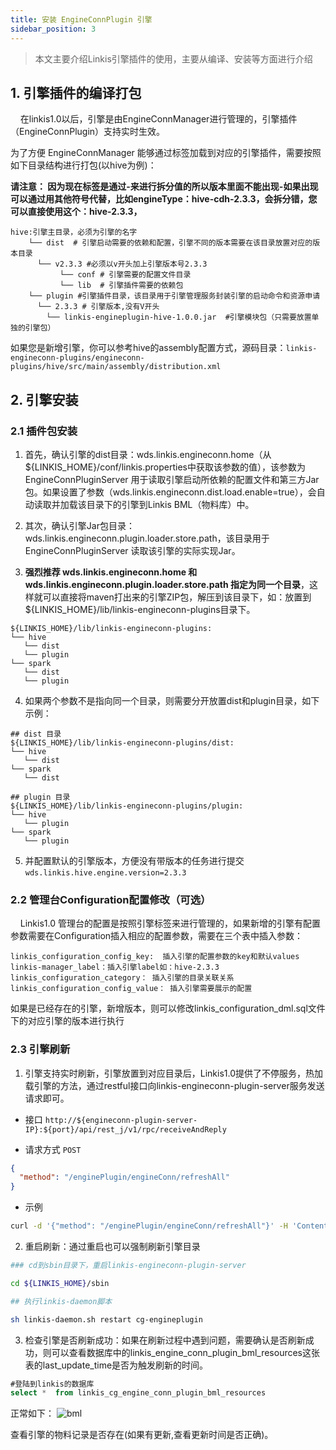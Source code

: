 ```yaml
---
title: 安装 EngineConnPlugin 引擎
sidebar_position: 3
---
```


> 本文主要介绍Linkis引擎插件的使用，主要从编译、安装等方面进行介绍

## 1. 引擎插件的编译打包

&nbsp;&nbsp;&nbsp;&nbsp;在linkis1.0以后，引擎是由EngineConnManager进行管理的，引擎插件（EngineConnPlugin）支持实时生效。

为了方便 EngineConnManager 能够通过标签加载到对应的引擎插件，需要按照如下目录结构进行打包(以hive为例)：

**请注意： 因为现在标签是通过-来进行拆分值的所以版本里面不能出现-如果出现可以通过用其他符号代替，比如engineType：hive-cdh-2.3.3，会拆分错，您可以直接使用这个：hive-2.3.3，**

```
hive:引擎主目录，必须为引擎的名字
    └── dist  # 引擎启动需要的依赖和配置，引擎不同的版本需要在该目录放置对应的版本目录
      └── v2.3.3 #必须以v开头加上引擎版本号2.3.3
           └── conf # 引擎需要的配置文件目录
           └── lib  # 引擎插件需要的依赖包
    └── plugin #引擎插件目录，该目录用于引擎管理服务封装引擎的启动命令和资源申请
      └── 2.3.3 # 引擎版本,没有V开头
        └── linkis-engineplugin-hive-1.0.0.jar  #引擎模块包（只需要放置单独的引擎包）
```

如果您是新增引擎，你可以参考hive的assembly配置方式，源码目录：`linkis-engineconn-plugins/engineconn-plugins/hive/src/main/assembly/distribution.xml`

## 2. 引擎安装

### 2.1 插件包安装

1. 首先，确认引擎的dist目录：wds.linkis.engineconn.home（从${LINKIS_HOME}/conf/linkis.properties中获取该参数的值），该参数为 EngineConnPluginServer 用于读取引擎启动所依赖的配置文件和第三方Jar包。如果设置了参数（wds.linkis.engineconn.dist.load.enable=true），会自动读取并加载该目录下的引擎到Linkis BML（物料库）中。

2. 其次，确认引擎Jar包目录：wds.linkis.engineconn.plugin.loader.store.path，该目录用于 EngineConnPluginServer 读取该引擎的实际实现Jar。

3. **强烈推荐 wds.linkis.engineconn.home 和 wds.linkis.engineconn.plugin.loader.store.path 指定为同一个目录**，这样就可以直接将maven打出来的引擎ZIP包，解压到该目录下，如：放置到${LINKIS_HOME}/lib/linkis-engineconn-plugins目录下。

```
${LINKIS_HOME}/lib/linkis-engineconn-plugins:
└── hive
   └── dist
   └── plugin
└── spark
   └── dist
   └── plugin
```

4. 如果两个参数不是指向同一个目录，则需要分开放置dist和plugin目录，如下示例：

```
## dist 目录
${LINKIS_HOME}/lib/linkis-engineconn-plugins/dist:
└── hive
   └── dist
└── spark
   └── dist

## plugin 目录
${LINKIS_HOME}/lib/linkis-engineconn-plugins/plugin:
└── hive
   └── plugin
└── spark
   └── plugin
```

5. 并配置默认的引擎版本，方便没有带版本的任务进行提交
`wds.linkis.hive.engine.version=2.3.3`

### 2.2 管理台Configuration配置修改（可选）

&nbsp;&nbsp;&nbsp;&nbsp;Linkis1.0 管理台的配置是按照引擎标签来进行管理的，如果新增的引擎有配置参数需要在Configuration插入相应的配置参数，需要在三个表中插入参数：

```
linkis_configuration_config_key:  插入引擎的配置参数的key和默认values
linkis-manager_label：插入引擎label如：hive-2.3.3
linkis_configuration_category： 插入引擎的目录关联关系
linkis_configuration_config_value： 插入引擎需要展示的配置
```

如果是已经存在的引擎，新增版本，则可以修改linkis_configuration_dml.sql文件下的对应引擎的版本进行执行

### 2.3 引擎刷新

1. 引擎支持实时刷新，引擎放置到对应目录后，Linkis1.0提供了不停服务，热加载引擎的方法，通过restful接口向linkis-engineconn-plugin-server服务发送请求即可。

- 接口 `http://${engineconn-plugin-server-IP}:${port}/api/rest_j/v1/rpc/receiveAndReply`

- 请求方式 `POST`

```json
{
  "method": "/enginePlugin/engineConn/refreshAll"
}
```

- 示例

```bash
curl -d '{"method": "/enginePlugin/engineConn/refreshAll"}' -H 'Content-Type: application/json' http://localhost:9103/api/rest_j/v1/rpc/receiveAndReply
```

2. 重启刷新：通过重启也可以强制刷新引擎目录

```bash
### cd到sbin目录下，重启linkis-engineconn-plugin-server

cd ${LINKIS_HOME}/sbin

## 执行linkis-daemon脚本

sh linkis-daemon.sh restart cg-engineplugin

```

3. 检查引擎是否刷新成功：如果在刷新过程中遇到问题，需要确认是否刷新成功，则可以查看数据库中的linkis_engine_conn_plugin_bml_resources这张表的last_update_time是否为触发刷新的时间。

```sql
#登陆到linkis的数据库
select *  from linkis_cg_engine_conn_plugin_bml_resources
```

正常如下：
![bml](https://user-images.githubusercontent.com/29391030/156343249-9f6dca8f-4e0d-438b-995f-4f469270a22d.png)

查看引擎的物料记录是否存在(如果有更新,查看更新时间是否正确)。

